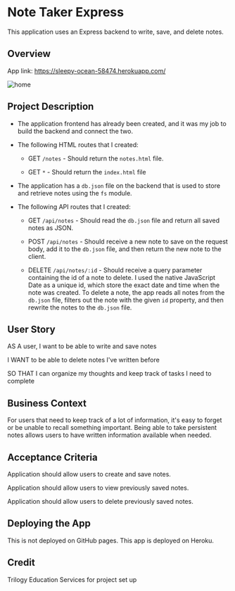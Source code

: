 # Note Taker Express
This application uses an Express backend to write, save, and delete notes.

## Overview

App link: https://sleepy-ocean-58474.herokuapp.com/

![home](https://user-images.githubusercontent.com/57735283/98990936-fe701f80-24df-11eb-9dbb-24536d13b2ab.PNG)

## Project Description

* The application frontend has already been created, and it was my job to build the backend and connect the two.

* The following HTML routes that I created:

  * GET `/notes` - Should return the `notes.html` file.

  * GET `*` - Should return the `index.html` file

* The application has a `db.json` file on the backend that is used to store and retrieve notes using the `fs` module.

* The following API routes that I created:

  * GET `/api/notes` - Should read the `db.json` file and return all saved notes as JSON.

  * POST `/api/notes` - Should receive a new note to save on the request body, add it to the `db.json` file, and then return the new note to the client.

  * DELETE `/api/notes/:id` - Should receive a query parameter containing the id of a note to delete. I used the native JavaScript Date as a unique id, which store the exact date and time when the note was created. To delete a note, the app reads all notes from the `db.json` file, filters out the note with the given `id` property, and then rewrite the notes to the `db.json` file.

## User Story

AS A user, I want to be able to write and save notes

I WANT to be able to delete notes I've written before

SO THAT I can organize my thoughts and keep track of tasks I need to complete

## Business Context

For users that need to keep track of a lot of information, it's easy to forget or be unable to recall something important. Being able to take persistent notes allows users to have written information available when needed.

## Acceptance Criteria

Application should allow users to create and save notes.

Application should allow users to view previously saved notes.

Application should allow users to delete previously saved notes.

## Deploying the App

This is not deployed on GitHub pages. This app is deployed on Heroku.

## Credit
Trilogy Education Services for project set up
